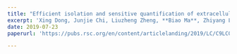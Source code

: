 ```yaml
---
title: "Efficient isolation and sensitive quantification of extracellular vesicles based on an integrated ExoID-Chip using photonic crystals"
excerpt: 'Xing Dong, Junjie Chi, Liuzheng Zheng, **Biao Ma**, Zhiyang Li, Su Wang, Chao Zhao* and Hong Liu,* . **Lab Chip**, 2019, 19, 2897-2904.'
date: 2019-07-23
paperurl: 'https://pubs.rsc.org/en/content/articlelanding/2019/LC/C9LC00445A#!divAbstract'

---
```

